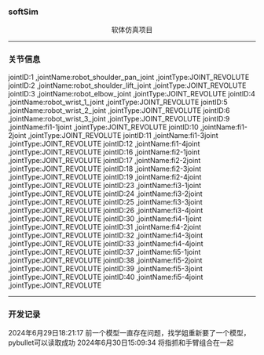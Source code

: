 ### softSim
<center>软体仿真项目</center>

---
### 关节信息
jointID:1 ,jointName:robot_shoulder_pan_joint ,jointType:JOINT_REVOLUTE
jointID:2 ,jointName:robot_shoulder_lift_joint ,jointType:JOINT_REVOLUTE
jointID:3 ,jointName:robot_elbow_joint ,jointType:JOINT_REVOLUTE
jointID:4 ,jointName:robot_wrist_1_joint ,jointType:JOINT_REVOLUTE
jointID:5 ,jointName:robot_wrist_2_joint ,jointType:JOINT_REVOLUTE
jointID:6 ,jointName:robot_wrist_3_joint ,jointType:JOINT_REVOLUTE
jointID:9 ,jointName:fi1-1joint ,jointType:JOINT_REVOLUTE
jointID:10 ,jointName:fi1-2joint ,jointType:JOINT_REVOLUTE
jointID:11 ,jointName:fi1-3joint ,jointType:JOINT_REVOLUTE
jointID:12 ,jointName:fi1-4joint ,jointType:JOINT_REVOLUTE
jointID:16 ,jointName:fi2-1joint ,jointType:JOINT_REVOLUTE
jointID:17 ,jointName:fi2-2joint ,jointType:JOINT_REVOLUTE
jointID:18 ,jointName:fi2-3joint ,jointType:JOINT_REVOLUTE
jointID:19 ,jointName:fi2-4joint ,jointType:JOINT_REVOLUTE
jointID:23 ,jointName:fi3-1joint ,jointType:JOINT_REVOLUTE
jointID:24 ,jointName:fi3-2joint ,jointType:JOINT_REVOLUTE
jointID:25 ,jointName:fi3-3joint ,jointType:JOINT_REVOLUTE
jointID:26 ,jointName:fi3-4joint ,jointType:JOINT_REVOLUTE
jointID:30 ,jointName:fi4-1joint ,jointType:JOINT_REVOLUTE
jointID:31 ,jointName:fi4-2joint ,jointType:JOINT_REVOLUTE
jointID:32 ,jointName:fi4-3joint ,jointType:JOINT_REVOLUTE
jointID:33 ,jointName:fi4-4joint ,jointType:JOINT_REVOLUTE
jointID:37 ,jointName:fi5-1joint ,jointType:JOINT_REVOLUTE
jointID:38 ,jointName:fi5-2joint ,jointType:JOINT_REVOLUTE
jointID:39 ,jointName:fi5-3joint ,jointType:JOINT_REVOLUTE
jointID:40 ,jointName:fi5-4joint ,jointType:JOINT_REVOLUTE

---
### 开发记录
2024年6月29日18:21:17 前一个模型一直存在问题，找学姐重新要了一个模型，pybullet可以读取成功
2024年6月30日15:09:34 将指抓和手臂组合在一起



